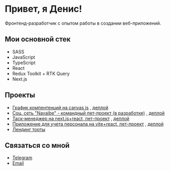 # Привет, я Денис!

Фронтенд-разработчик с опытом работы в создании веб-приложений.

## Мои основной стек
- SASS
- JavaScript
- TypeScript
- React
- Redux Toolkit + RTK Query
- Next.js

## Проекты
- [График компентенций на canvas js](https://github.com/CrusaderDen/skills_chart) ,  [деплой](https://skills-chart.ivrupo.ru/)
- [Соц. сеть "Navaibe" - командный пет-проект (в разработке)](https://github.com/it-incubator-internship) ,  [деплой](https://navaibe.ru/)
- [Таск-менеджер на next.js+react, пет-проект](https://github.com/CrusaderDen/TaskTonic) ,  [деплой](https://todo.ivrupo.ru/)
- [Приложение для учета персонала на vite+react, пет-проект](https://github.com/CrusaderDen/pizza-soft) ,  [деплой](https://pizza-soft.ivrupo.ru/)
- [Лендинг торты](https://sweet37.ru/)

## Связаться со мной
- [Telegram](https://t.me/crusaderDen)
- [Email](mailto:rupo@list.ru)
